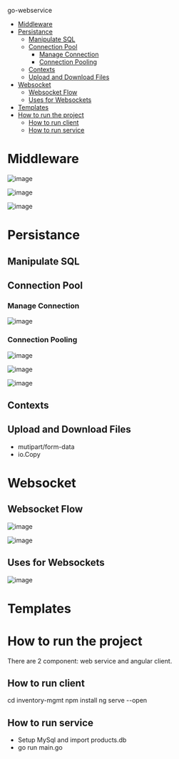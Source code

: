 go-webservice

- [Middleware](#middleware)
- [Persistance](#persistance)
  - [Manipulate SQL](#manipulate-sql)
  - [Connection Pool](#connection-pool)
    - [Manage Connection](#manage-connection)
    - [Connection Pooling](#connection-pooling)
  - [Contexts](#contexts)
  - [Upload and Download Files](#upload-and-download-files)
- [Websocket](#websocket)
  - [Websocket Flow](#websocket-flow)
  - [Uses for Websockets](#uses-for-websockets)
- [Templates](#templates)
- [How to run the project](#how-to-run-the-project)
  - [How to run client](#how-to-run-client)
  - [How to run service](#how-to-run-service)

# Middleware
![image](https://user-images.githubusercontent.com/87861565/127283061-4dee927e-ae8b-4133-8725-0faa9decbd5d.png)

![image](https://user-images.githubusercontent.com/87861565/127283132-e1a68f6a-e5e2-4423-b1cf-441c49f94dc8.png)

![image](https://user-images.githubusercontent.com/87861565/127283422-340d47e3-6b3d-4fc8-b57f-983e49df8e66.png)

# Persistance
## Manipulate SQL
## Connection Pool
### Manage Connection
![image](https://user-images.githubusercontent.com/87861565/127449705-2059f0cd-200c-453d-947a-e4bccd1c74d1.png)

### Connection Pooling
![image](https://user-images.githubusercontent.com/87861565/127449903-e07eab43-aa6c-42cb-ab02-e7b7e59157b0.png)

![image](https://user-images.githubusercontent.com/87861565/127449936-e1acc188-5085-4def-97ea-0ddd90f2b229.png)

![image](https://user-images.githubusercontent.com/87861565/127449965-4a8952dd-7da4-4ae9-8dd8-c74af4d7c3b8.png)

## Contexts

## Upload and Download Files
- mutipart/form-data
- io.Copy

# Websocket
## Websocket Flow
![image](https://user-images.githubusercontent.com/87861565/127610106-31c1e284-2849-41cc-8b4b-884859e046ed.png)

![image](https://user-images.githubusercontent.com/87861565/127610147-b8e72d9c-fa74-430b-8c18-eab3ec4f1032.png)

## Uses for Websockets
![image](https://user-images.githubusercontent.com/87861565/127610229-9b350408-b285-4527-80c7-a9defb0d4b65.png)

# Templates

# How to run the project
There are 2 component: web service and angular client.
## How to run client
cd inventory-mgmt
npm install 
ng serve --open

## How to run service
- Setup MySql and import products.db
- go run main.go



